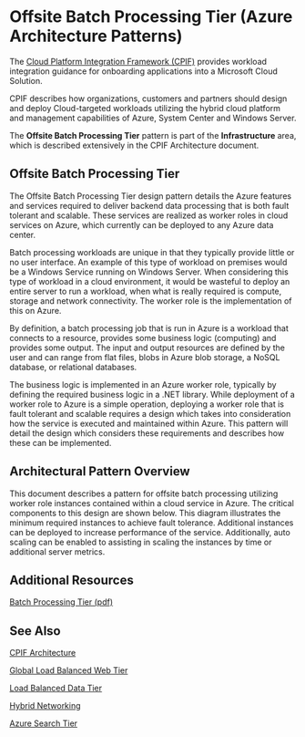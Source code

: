 <properties 
   pageTitle="Offsite Batch Processing Tier (Azure Architecture Patterns)" 
   description="The Offsite Batch Processing Tier pattern is part of the Infrastructure area, which is described extensively in the CPIF Architecture document." 
   services="" 
   documentationCenter="" 
   authors="arynes" 
   manager="fredhar" 
   editor=""/>

<tags
   ms.service="multiple"
   ms.devlang="multiple"
   ms.topic="article"
   ms.tgt_pltfrm="na"
   ms.workload="multiple" 
   ms.date="03/25/2015"
   ms.author="arynes"/>

# Offsite Batch Processing Tier (Azure Architecture Patterns)
The [Cloud Platform Integration Framework (CPIF)](azure-architectures-cpif-overview.md) provides workload integration guidance for onboarding applications into a Microsoft Cloud Solution.  

CPIF describes how organizations, customers and partners should design and deploy Cloud-targeted workloads utilizing the hybrid cloud platform and management capabilities of Azure, System Center and Windows Server. 

The **Offsite Batch Processing Tier** pattern is part of the **Infrastructure** area, which is described extensively in the CPIF Architecture document. 

## Offsite Batch Processing Tier
The Offsite Batch Processing Tier design pattern details the Azure features and services required to deliver backend data processing that is both fault tolerant and scalable.  These services are realized as worker roles in cloud services on Azure, which currently can be deployed to any Azure data center.   

Batch processing workloads are unique in that they typically provide little or no user interface.  An example of this type of workload on premises would be a Windows Service running on Windows Server.  When considering this type of workload in a cloud environment, it would be wasteful to deploy an entire server to run a workload, when what is really required is compute, storage and network connectivity.  The worker role is the implementation of this on Azure. 

By definition, a batch processing job that is run in Azure is a workload that connects to a resource, provides some business logic (computing) and provides some output.  The input and output resources are defined by the user and can range from flat files, blobs in Azure blob storage, a NoSQL database, or relational databases.   

The business logic is implemented in an Azure worker role, typically by defining the required business logic in a .NET library.  While deployment of a worker role to Azure is a simple operation, deploying a worker role that is fault tolerant and scalable requires a design which takes into consideration how the service is executed and maintained within Azure.  This pattern will detail the design which considers these requirements and describes how these can be implemented. 

## Architectural Pattern Overview
This document describes a pattern for offsite batch processing utilizing worker role instances contained within a cloud service in Azure.  The critical components to this design are shown below.  This diagram illustrates the minimum required instances to achieve fault tolerance.  Additional instances can be deployed to increase performance of the service.  Additionally, auto scaling can be enabled to assisting in scaling the instances by time or additional server metrics. 

## Additional Resources
[Batch Processing Tier (pdf)](https://gallery.technet.microsoft.com/Cloud-Platform-Integration-0bc3f8b1)

## See Also
[CPIF Architecture](https://gallery.technet.microsoft.com/Cloud-Platform-Integration-bd1e434a) 

[Global Load Balanced Web Tier](https://gallery.technet.microsoft.com/Cloud-Platform-Integration-2c3c663a) 

[Load Balanced Data Tier](https://gallery.technet.microsoft.com/Cloud-Platform-Integration-dfb09e41)

[Hybrid Networking](https://gallery.technet.microsoft.com/Cloud-Platform-Integration-5e401f38)

[Azure Search Tier](https://gallery.technet.microsoft.com/Cloud-Platform-Integration-e581d65d) 

